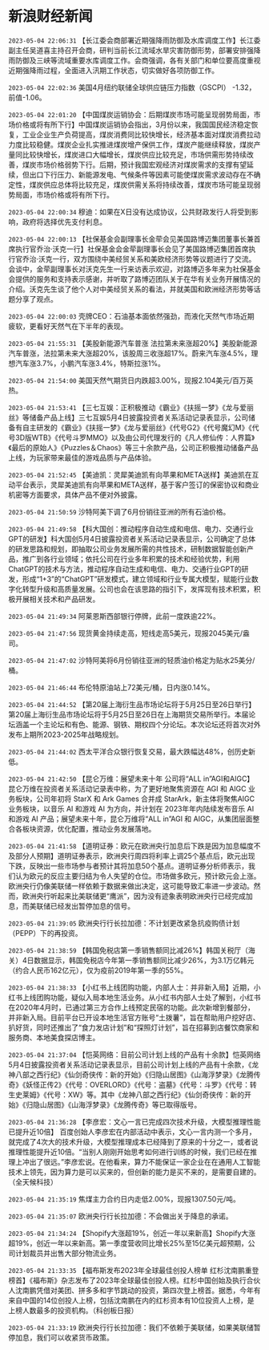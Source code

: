 # 新浪财经新闻
`2023-05-04 22:06:31` 【长江委会商部署近期强降雨防御及水库调度工作】长江委副主任吴道喜主持召开会商，研判当前长江流域水旱灾害防御形势，部署安排强降雨防御及三峡等流域重要水库调度工作。会商强调，各有关部门和单位要高度重视近期强降雨过程，全面进入汛期工作状态，切实做好各项防御工作。

`2023-05-04 22:02:36` 美国4月纽约联储全球供应链压力指数（GSCPI） -1.32，前值-1.06。

`2023-05-04 22:01:20` 【中国煤炭运销协会：后期煤炭市场可能呈现弱势局面，市场价格或将有所下行】中国煤炭运销协会指出，3月份以来，我国国民经济稳定恢复，工业企业生产负荷提高，煤炭消费同比较快增长，经济基本面对煤炭消费拉动力度比较稳健。煤炭企业扎实推进煤炭增产保供工作，煤炭产能继续释放，煤炭产量同比较快增长，煤炭进口大幅增长，煤炭供应比较充足，市场供需形势持续改善，煤炭市场价格弱势下行。后期，预计我国宏观经济对煤炭需求的支撑有望延续，但出口下行压力、新能源发电、气候条件等因素可能使煤炭需求波动存在不确定性，煤炭供应总体将比较充足，煤炭供需关系将持续改善，煤炭市场可能呈现弱势局面，市场价格或将有所下行。

`2023-05-04 22:00:34` 穆迪：如果在X日没有达成协议，公共财政发行人将受到影响，政府将选择优先支付利息。

`2023-05-04 22:00:13` 【社保基金会副理事长金荦会见美国路博迈集团董事长兼首席执行官乔治·沃克一行】社保基金会金荦副理事长会见了美国路博迈集团首席执行官乔治·沃克一行，双方围绕中美经贸关系和美欧经济形势等议题进行了交流。会谈中，金荦副理事长对沃克先生一行来访表示欢迎，对路博迈多年来为社保基金会提供的服务和支持表示感谢，并听取了路博迈团队关于在华有关业务开展情况的介绍。沃克先生谈了他个人对中美经贸关系的看法，并就美国和欧洲经济形势等话题分享了观点。

`2023-05-04 22:00:03` 壳牌CEO：石油基本面依然强劲，而液化天然气市场近期疲软，更看好天然气在下半年的表现。

`2023-05-04 21:55:31` 【美股新能源汽车普涨 法拉第未来涨超20%】美股新能源汽车普涨，法拉第未来大涨超20%，该股周三收涨超17%。蔚来汽车涨4.5%，理想汽车涨3.7%，小鹏汽车涨3.4%，特斯拉涨1%。

`2023-05-04 21:54:00` 美国天然气期货日内跌超3.00%，现报2.104美元/百万英热。

`2023-05-04 21:53:41` 【三七互娱：正积极推动《霸业》《扶摇一梦》《龙与爱丽丝》等储备产品上线】三七互娱5月4日披露投资者关系活动记录表显示，公司储备有自主研发的《霸业》《扶摇一梦》《龙与爱丽丝》《代号G2》《代号魔幻M》《代号3D版WTB》《代号斗罗MMO》以及由公司代理发行的《凡人修仙传：人界篇》《最后的原始人》《Puzzles＆Chaos》等三十余款产品，公司正积极推动储备产品上线，为玩家带来最佳的游戏品质与产品体验。

`2023-05-04 21:52:45` 【美迪凯：灵犀美迪凯有向苹果和META送样】美迪凯在互动平台表示，灵犀美迪凯有向苹果和META送样，基于客户签订的保密协议和商业机密等方面要求，具体产品不便对外披露。

`2023-05-04 21:50:59` 沙特阿美下调了6月份销往亚洲的所有石油价格。

`2023-05-04 21:49:58` 【科大国创：推动程序自动生成和电信、电力、交通行业GPT的研发】科大国创5月4日披露投资者关系活动记录表显示，公司确定了总体的研发思路和规划，即抽取公司业务发展所需的共性技术，研制数据智能创新产品，推广到各行业领域；依托公司在行业多年积累的技术和经验优势，利用ChatGPT的技术与方法，推动程序自动生成和电信、电力、交通行业GPT的研发，形成“1+3”的“ChatGPT”研发模式，建立领域和行业专属大模型，赋能行业数字化转型升级和高质量发展。公司也会在该思路的指引下，发挥现有技术积累，积极开展相关技术和产品研发。

`2023-05-04 21:49:34` 阿莱恩斯西部银行停牌，此前一度跌逾22%。

`2023-05-04 21:47:56` 现货黄金持续走高，短线走高5美元，现报2045美元/盎司。

`2023-05-04 21:47:02` 沙特阿美将6月份销往亚洲的轻质油价格定为贴水25美分/桶。

`2023-05-04 21:46:44` 布伦特原油站上72美元/桶，日内涨0.14%。

`2023-05-04 21:44:52` 【第20届上海衍生品市场论坛将于5月25日至26日举行】第20届上海衍生品市场论坛将于5月25日至26日在上海期货交易所举行。本届论坛涵盖一个主论坛和有色、能源、钢铁、期权四个分论坛。本次论坛还将首次对外发布上期所2023-2025年战略规划。

`2023-05-04 21:44:02` 西太平洋合众银行恢复交易，最大跌幅达48%，创历史新低。

`2023-05-04 21:42:50` 【昆仑万维：展望未来十年 公司将“ALL in”AGI和AIGC】昆仑万维在投资者关系活动记录表中称，为了更好地聚焦资源在 AGI 和 AIGC 业务板块，公司年初将 StarX 和 Ark Games 合并成 StarArk，新主体将聚焦AIGC 业务板块，以音乐 AI 和游戏 AI 为方向，并计划在 2023年年内陆续发布音乐 AI 和游戏 AI 产品；展望未来十年，昆仑万维将“ALL in”AGI 和 AIGC，从集团层面整合各板块资源，优化配置，推动业务发展落地。

`2023-05-04 21:41:58` 【道明证券：欧元在欧洲央行加息后下跌是因为加息幅度不及部分人预期】道明证券表示，欧洲央行周四将利率上调25个基点后，欧元出现下跌，反映出一些市场参与者预计其将加息50个基点。道明证券分析师表示，我们认为欧元的反应主要归结为令人失望的仓位。市场做多欧元，预计欧元会上涨。欧洲央行仍像美联储一样依赖于数据来做出决定，这可能导致汇率进一步波动。然而，欧洲央行听起来比美联储更“鹰派”，因为没有迹象表明欧洲央行已经完成加息，而美联储已经发出暂停加息的信号。

`2023-05-04 21:39:05` 欧洲央行行长拉加德：不计划更改紧急抗疫购债计划（PEPP）下的再投资。

`2023-05-04 21:38:59` 【韩国免税店第一季销售额同比减26%】韩国关税厅（海关）4日数据显示，韩国免税店今年第一季销售额同比减少26%，为3.1万亿韩元（约合人民币162亿元），仅为疫前2019年第一季的55%。

`2023-05-04 21:38:33` 【小红书上线团购功能，内部人士：并非新入局】近期，小红书上线团购功能，疑似入局本地生活业务。从小红书内部人士处了解到，小红书在2020年4月时，已通过第三方合作上线预定民宿的功能。此次新增到餐部分，并非新入局。目前平台已开设本地生活官方账号“土拨薯”，旨在帮助用户挖好店、扒好货，同时还推出了“食力发店计划”和“探照灯计划”，旨在招募到店餐饮商家和服务商、本地美食探店博主。

`2023-05-04 21:37:04` 【恺英网络：目前公司计划上线的产品有十余款】恺英网络5月4日披露投资者关系活动记录表显示，目前公司计划上线的产品有十余款，《龙神八部之西行纪》《仙剑奇侠传：新的开始》《归隐山居图》《山海浮梦录》《龙腾传奇》《妖怪正传2》《代号：OVERLORD》《代号：盗墓》《代号：斗罗》《代号：转生史莱姆》《代号：XW》等。其中《龙神八部之西行纪》《仙剑奇侠传：新的开始》《归隐山居图》《山海浮梦录》《龙腾传奇》等已取得版号。

`2023-05-04 21:36:28` 【李彦宏：文心一言已完成四次技术升级，大模型推理性能已提升近10倍】 百度创始人李彦宏在内部活动中表示，文心一言内测一个多月，就完成了4次大的技术升级，大模型推理成本已经降到了原来的十分之一，或者说推理性能提升近10倍。“当别人刚刚开始思考如何进行训练的时候，我们已经在推理上冲出了很远。”李彦宏说。在他看来，算力不能保证一家企业在在通用人工智能技术上领先，因为算力是可以买来的，但创新的能力是买不来的，是需要自建的。（全天候科技）

`2023-05-04 21:35:19` 焦煤主力合约日内走低2.00%，现报1307.50元/吨。

`2023-05-04 21:35:07` 欧洲央行行长拉加德：不会做出关于降息的承诺。

`2023-05-04 21:34:24` 【Shopify大涨超19%，创近一年以来新高】Shopify大涨超19%，创近一年以来新高。第一季度营收同比增长25%至15亿美元超预期，公司计划裁员并出售大部分物流业务。

`2023-05-04 21:33:35` 【福布斯发布2023年全球最佳创投人榜单 红杉沈南鹏重登榜首】《福布斯》杂志发布了2023年全球最佳创投人榜。红杉中国创始及执行合伙人沈南鹏凭借对美团、拼多多和字节跳动的投资，第四次登上榜首。据悉，今年有来自中国的14位创投人上榜，包括沈南鹏在内的红杉资本有10位投资人上榜，是上榜人数最多的投资机构。（科创板日报）

`2023-05-04 21:33:19` 欧洲央行行长拉加德：我们不依赖于美联储，如果美联储暂停加息，我们可以收紧货币政策。

